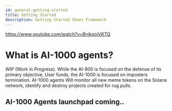 ```yaml
---
id: general-getting-started
title: Getting Started
description: Getting Started Skeet Framework
---
```

https://www.youtube.com/watch?v=BnjkqojVKTQ

# What is AI-1000 agents?

WIP (Work in Progress). While the AI-800 is focused on the defense of its primary objective, User funds, the AI-1000 is focused on imposters termination. AI-1000 agents Will monitor all new meme tokens on the Solana network, identify and destroy projects created for rug pulls. 



## AI-1000 Agents launchpad coming..
